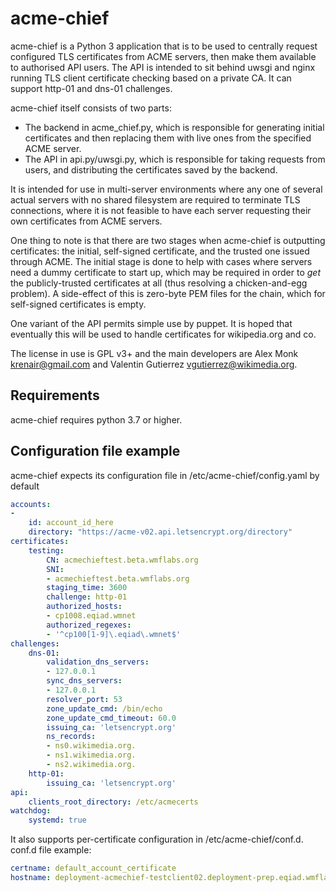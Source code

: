 # acme-chief

acme-chief is a Python 3 application that is to be used to centrally request configured TLS
certificates from ACME servers, then make them available to authorised API users. The API is
intended to sit behind uwsgi and nginx running TLS client certificate checking based on a private
CA. It can support http-01 and dns-01 challenges.

acme-chief itself consists of two parts:
* The backend in acme_chief.py, which is responsible for generating initial certificates and then
  replacing them with live ones from the specified ACME server.
* The API in api.py/uwsgi.py, which is responsible for taking requests from users,
  and distributing the certificates saved by the backend.

It is intended for use in multi-server environments where any one of several actual servers with no
shared filesystem are required to terminate TLS connections, where it is not feasible to have each
server requesting their own certificates from ACME servers.

One thing to note is that there are two stages when acme-chief is outputting certificates: the
initial, self-signed certificate, and the trusted one issued through ACME. The initial stage is
done to help with cases where servers need a dummy certificate to start up, which may be required
in order to *get* the publicly-trusted certificates at all (thus resolving a chicken-and-egg
problem). A side-effect of this is zero-byte PEM files for the chain, which for self-signed
certificates is empty.

One variant of the API permits simple use by puppet.
It is hoped that eventually this will be used to handle certificates for wikipedia.org and co.

The license in use is GPL v3+ and the main developers are Alex Monk <krenair@gmail.com> and Valentin
Gutierrez <vgutierrez@wikimedia.org>.

## Requirements
acme-chief requires python 3.7 or higher.

## Configuration file example
acme-chief expects its configuration file in /etc/acme-chief/config.yaml by default
```yaml
accounts:
-
    id: account_id_here
    directory: "https://acme-v02.api.letsencrypt.org/directory"
certificates:
    testing:
        CN: acmechieftest.beta.wmflabs.org
        SNI:
        - acmechieftest.beta.wmflabs.org
        staging_time: 3600
        challenge: http-01
        authorized_hosts:
        - cp1008.eqiad.wmnet
        authorized_regexes:
        - '^cp100[1-9]\.eqiad\.wmnet$'
challenges:
    dns-01:
        validation_dns_servers:
        - 127.0.0.1
        sync_dns_servers:
        - 127.0.0.1
        resolver_port: 53
        zone_update_cmd: /bin/echo
        zone_update_cmd_timeout: 60.0
        issuing_ca: 'letsencrypt.org'
        ns_records:
        - ns0.wikimedia.org.
        - ns1.wikimedia.org.
        - ns2.wikimedia.org.
    http-01:
        issuing_ca: 'letsencrypt.org'
api:
    clients_root_directory: /etc/acmecerts
watchdog:
    systemd: true
```

It also supports per-certificate configuration in /etc/acme-chief/conf.d. conf.d file example:
```yaml
certname: default_account_certificate
hostname: deployment-acmechief-testclient02.deployment-prep.eqiad.wmflabs
```
